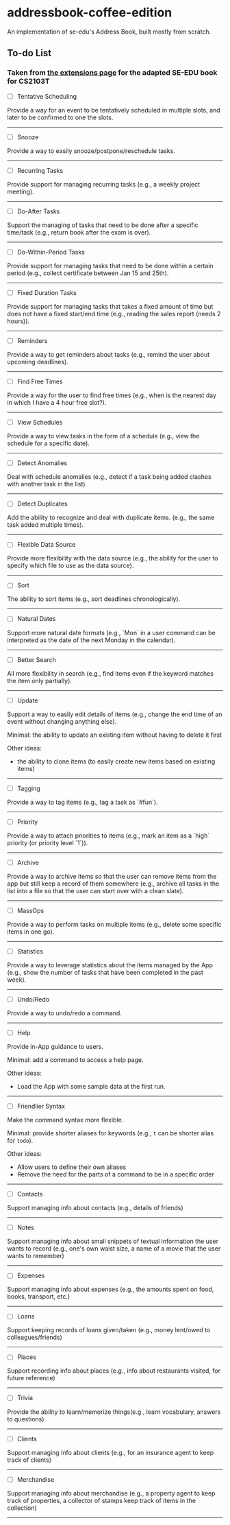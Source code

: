 # addressbook-coffee-edition
 An implementation of se-edu's Address Book, built mostly from scratch.

## To-do List

### Taken from [the extensions page](https://nus-cs2103-ay2223s1.github.io/website/se-book-adapted/projectDuke/index.html#extensions-category-b)  for the adapted SE-EDU book for CS2103T

- [ ] Tentative Scheduling

<div id="B-TentativeScheduling">
Provide a way for an event to be tentatively scheduled in multiple slots, and later to be confirmed to one the slots.
</div><hr>

- [ ] Snooze

<div id="B-Snooze">
Provide a way to easily snooze/postpone/reschedule tasks.
</div><hr>

- [ ] Recurring Tasks

<div id="B-RecurringTasks">
Provide support for managing recurring tasks (e.g., a weekly project meeting).
</div><hr>

- [ ] Do-After Tasks

<div id="B-DoAfterTasks">
Support the managing of tasks that need to be done after a specific time/task (e.g., return book after the exam is over).
</div><hr>

- [ ] Do-Within-Period Tasks

<div id="B-DoWithinPeriodTasks">
Provide support for managing tasks that need to be done within a certain period (e.g., collect certificate between Jan 15 and 25th).
</div><hr>

- [ ] Fixed Duration Tasks

<div id="B-FixedDurationTasks">
Provide support for managing tasks that takes a fixed amount of time but does not have a fixed start/end time (e.g., reading the sales report (needs 2 hours)).
</div><hr>

- [ ] Reminders

<div id="B-Reminders">
Provide a way to get reminders about tasks (e.g., remind the user about upcoming deadlines).
</div><hr>

- [ ] Find Free Times

<div id="B-FindFreeTimes">
Provide a way for the user to find free times (e.g., when is the nearest day in which I have a 4 hour free slot?).
</div><hr>

- [ ] View Schedules

<div id="B-ViewSchedules">
Provide a way to view tasks in the form of a schedule (e.g., view the schedule for a specific date).
</div><hr>

- [ ] Detect Anomalies

<div id="B-DetectAnomalies">
Deal with schedule anomalies (e.g., detect if a task being added clashes with another task in the list).
</div><hr>

- [ ] Detect Duplicates

<div id="C-DetectDuplicates">
Add the ability to recognize and deal with duplicate items. (e.g., the same task added multiple times).
</div><hr>

- [ ] Flexible Data Source

<div id="C-FlexibleDataSource">
Provide more flexibility with the data source (e.g., the ability for the user to specify which file to use as the data source).
</div><hr>

- [ ] Sort

<div id="C-Sort">
The ability to sort items (e.g., sort deadlines chronologically).
</div><hr>

- [ ] Natural Dates

<div id="C-NaturalDates">
Support more natural date formats (e.g., `Mon` in a user command can be interpreted as the date of the next Monday in the calendar).
</div><hr>

- [ ] Better Search

<div id="C-BetterSearch">
All more flexibility in search (e.g., find items even if the keyword matches the item only partially).
</div><hr>

- [ ] Update

<div id="C-Update">
Support a way to easily edit details of items (e.g., change the end time of an event without changing anything else).

Minimal: the ability to update an existing item without having to delete it first

Other ideas:
* the ability to clone items (to easily create new items based on existing items)
</div><hr>

- [ ] Tagging

<div id="C-Tagging">
Provide a way to tag items (e.g., tag a task as `#fun`).
</div><hr>

- [ ] Priority

<div id="C-Priority">
Provide a way to attach priorities to items (e.g., mark an item as a `high` priority (or priority level `1`)).
</div><hr>

- [ ] Archive

<div id="C-Archive">
Provide a way to archive items so that the user can remove items from the app but still keep a record of them somewhere (e.g., archive all tasks in the list into a file so that the user can start over with a clean slate).
</div><hr>

- [ ] MassOps

<div id="C-MassOps">
Provide a way to perform tasks on multiple items (e.g., delete some specific items in one go).
</div><hr>

- [ ] Statistics

<div id="C-Statistics">
Provide a way to leverage statistics about the items managed by the App (e.g., show the number of tasks that have been completed in the past week).
</div><hr>

- [ ] Undo/Redo

<div id="C-UndoRedo">
Provide a way to undo/redo a command.
</div><hr>

- [ ] Help

<div id="C-Help">
Provide in-App guidance to users.

Minimal: add a command to access a help page.

Other ideas:
* Load the App with some sample data at the first run.

</div><hr>

- [ ] Friendlier Syntax

<div id="C-FriendlierSyntax">
Make the command syntax more flexible.

Minimal: provide shorter aliases for keywords (e.g., `t` can be shorter alias for `todo`).

Other ideas:
* Allow users to define their own aliases
* Remove the need for the parts of a command to be in a specific order
</div><hr>

- [ ] Contacts

<div id="D-Contacts">
Support managing info about contacts (e.g., details of friends)
</div><hr>

- [ ] Notes

<div id="D-Notes">
Support managing info about small snippets of textual information the user wants to record (e.g., one's own waist size, a name of a movie that the user wants to remember)
</div><hr>

- [ ] Expenses

<div id="D-Expenses">
Support managing info about expenses (e.g., the amounts spent on food, books, transport, etc.)
</div><hr>

- [ ] Loans

<div id="D-Loans">
Support keeping records of loans given/taken (e.g., money lent/owed to colleagues/friends)
</div><hr>

- [ ] Places

<div id="D-Places">
Support recording info about places (e.g., info about restaurants visited, for future reference)
</div><hr>

- [ ] Trivia

<div id="D-Trivia">
Provide the ability to learn/memorize things(e.g., learn vocabulary, answers to questions)
</div><hr>

- [ ] Clients

<div id="D-Clients">
Support managing info about clients (e.g., for an insurance agent to keep track of clients)
</div><hr>

- [ ] Merchandise

<div id="D-Merchandise">
Support managing info about merchandise (e.g., a property agent to keep track of properties, a collector of stamps keep track of items in the collection)
</div><hr>